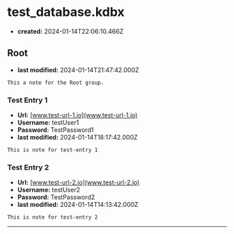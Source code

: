 # test_database.kdbx
- **created:** 2024-01-14T22:06:10.466Z

## Root
- **last modified:** 2024-01-14T21:47:42.000Z
```
This a note for the Root group.
```

### Test Entry 1
- **Url:** [www.test-url-1.io](www.test-url-1.io)
- **Username:** testUser1
- **Password:** TestPassword1
- **last modified:** 2024-01-14T18:17:42.000Z

```
This is note for test-entry 1
```

### Test Entry 2
- **Url:** [www.test-url-2.io](www.test-url-2.io)
- **Username:** testUser2
- **Password:** TestPassword2
- **last modified:** 2024-01-14T14:13:42.000Z

```
This is note for test-entry 2
```

----------